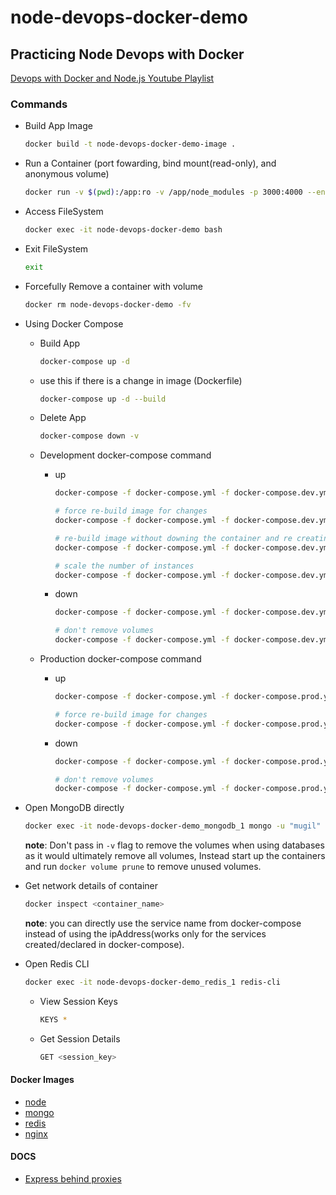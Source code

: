 # node-devops-docker-demo

## Practicing Node Devops with Docker

[Devops with Docker and Node.js Youtube Playlist](https://www.youtube.com/playlist?list=PL8VzFQ8k4U1JEu7BLraz8MdKJILJir7oY)

### Commands

- Build App Image

  ```sh
  docker build -t node-devops-docker-demo-image .
  ```

- Run a Container (port fowarding, bind mount(read-only), and anonymous volume)

  ```sh
  docker run -v $(pwd):/app:ro -v /app/node_modules -p 3000:4000 --env-file ./.env -d --name node-devops-docker-demo node-devops-docker-demo-image
  ```

- Access FileSystem

  ```sh
  docker exec -it node-devops-docker-demo bash
  ```

- Exit FileSystem

  ```sh
  exit
  ```

- Forcefully Remove a container with volume

  ```sh
  docker rm node-devops-docker-demo -fv
  ```

- Using Docker Compose

  - Build App

    ```sh
    docker-compose up -d
    ```
  
  - use this if there is a change in image (Dockerfile)

    ```sh
    docker-compose up -d --build
    ```

  - Delete App

    ```sh
    docker-compose down -v
    ```

  - Development docker-compose command

    - up
  
      ```sh
      docker-compose -f docker-compose.yml -f docker-compose.dev.yml up -d

      # force re-build image for changes
      docker-compose -f docker-compose.yml -f docker-compose.dev.yml up -d --build

      # re-build image without downing the container and re creating anonymous volumes
      docker-compose -f docker-compose.yml -f docker-compose.dev.yml up -d --build -V

      # scale the number of instances
      docker-compose -f docker-compose.yml -f docker-compose.dev.yml up -d --scale node-app=2
      ```

    - down

      ```sh
      docker-compose -f docker-compose.yml -f docker-compose.dev.yml down -v

      # don't remove volumes
      docker-compose -f docker-compose.yml -f docker-compose.dev.yml down
      ```

  - Production docker-compose command

    - up
  
      ```sh
      docker-compose -f docker-compose.yml -f docker-compose.prod.yml up -d

      # force re-build image for changes
      docker-compose -f docker-compose.yml -f docker-compose.prod.yml up -d --build
      ```

    - down

      ```sh
      docker-compose -f docker-compose.yml -f docker-compose.prod.yml down -v

      # don't remove volumes
      docker-compose -f docker-compose.yml -f docker-compose.prod.yml down
      ```

- Open MongoDB directly

  ```sh
  docker exec -it node-devops-docker-demo_mongodb_1 mongo -u "mugil" -p "mypassword"
  ```

  **note**: Don't pass in `-v` flag to remove the volumes when using databases as it would ultimately remove all volumes, Instead start up the containers and run `docker volume prune` to remove unused volumes.

- Get network details of container

  ```sh
  docker inspect <container_name>
  ```

  **note**: you can directly use the service name from docker-compose instead of using the ipAddress(works only for the services created/declared in docker-compose).

- Open Redis CLI

  ```sh
  docker exec -it node-devops-docker-demo_redis_1 redis-cli
  ```

  - View Session Keys

    ```sh
    KEYS *
    ```

  - Get Session Details

    ```sh
    GET <session_key>
    ```

#### Docker Images

- [node](https://hub.docker.com/_/node)
- [mongo](https://hub.docker.com/_/mongo)
- [redis](https://hub.docker.com/_/redis)
- [nginx](https://hub.docker.com/_/nginx)

#### DOCS

- [Express behind proxies](https://expressjs.com/en/guide/behind-proxies.html)
